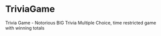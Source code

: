 # TriviaGame
Trivia Game - Notorious BIG Trivia Multiple Choice, time restricted game with winning totals
